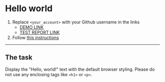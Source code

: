 # Hello world
1. Replace `<your_account>` with your Github username in the links
    - [DEMO LINK](https://Ishchuk-R.github.io/layout_hello-world/) <br>
    - [TEST REPORT LINK](https://Ishchuk-R.github.io/layout_hello-world/report/html_report/)
2. Follow [this instructions](https://mate-academy.github.io/layout_task-guideline/)
___

## The task
Display the "Hello, world!" text with the default browser styling. Please do not
use any enclosing tags like `<h1>` or `<p>`.

